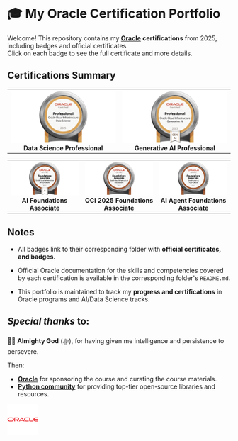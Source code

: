 # 🎓 My Oracle Certification Portfolio

Welcome! This repository contains my [**Oracle**](https://www.oracle.com/) **certifications** from 2025, including badges and official certificates.  
Click on each badge to see the full certificate and more details.

## Certifications Summary

<div align="center">

<table align="center">
<tr>
    <!-- Data Science Professional -->
    <td align="center">
        <a href="./data-science-professional/README.md">
            <img src="./data-science-professional/data-science-professional-badge.png" width="300" alt="Data Science Badge"/>
        </a>
        <br/>
        <strong>Data Science Professional</strong>
    </td>

<td align="center">
        <a href="./generative-ai-professional/README.md">
            <img src="./generative-ai-professional/generative-AI-Professional-badge.png" width="300" alt="Generative AI Badge"/>
        </a>
        <br/>
        <strong>Generative AI Professional</strong>
    </td>
    
<table align="center">

<td align="center">
        <a href="./ai-foundations-associate/README.md">
            <img src="./ai-foundations-associate/AI-foundations-associate-badge.png" width="300" alt="AI Foundations Badge"/>
        </a>
        <br/>
        <strong>AI Foundations Associate</strong>
    </td>

<td align="center">
        <a href="./oci-foundations-associate/README.md">
            <img src="./oci-foundations-associate/OCI-foundations-associate-badge.png" width="300" alt="OCI Foundations Badge"/>
        </a>
        <br/>
        <strong>OCI 2025 Foundations Associate</strong>
    </td>

<td align="center">
        <a href="./fusion-ai-agent-studio-foundations-associate/README.md">
            <img src="./fusion-ai-agent-studio-foundations-associate/fusion-ai-agent-studio-foundations-associate-badge.png" width="300" alt="Fusion AI Agent Studio Badge"/>
        </a>
        <br/>
        <strong>AI Agent Foundations Associate</strong>
    </td>
</tr>
</table>
</table>

</div>

## Notes

- All badges link to their corresponding folder with **official certificates, and badges**. 

- Official Oracle documentation for the skills and competencies covered by each certification is available in the corresponding folder's `README.md`.  

- This portfolio is maintained to track my **progress and certifications** in Oracle programs and AI/Data Science tracks.

## *Special thanks* to:  
🕋🤲 **Almighty God** (ﷻ), for having given me intelligence and persistence to persevere.

Then:
- [**Oracle**](https://www.oracle.com/) for sponsoring the course and curating the course materials.
- [**Python community**](https://www.python.org/) for providing top-tier open-source libraries and resources.


<p>
    <a href="https://github.com/DanielCrema/oracle_one-data-science-course/blob/main/certificates/Daniel%20Borges%20Crema%20-%20Program%20ONE%20Certificate.pdf" target="_blank" rel="noreferrer">
        <img src="https://raw.githubusercontent.com/devicons/devicon/ca28c779441053191ff11710fe24a9e6c23690d6/icons/oracle/oracle-original.svg" alt="logo-oracle" style="width: 70px"/>  
    </a>
</p>